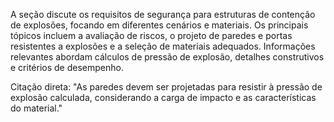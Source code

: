 A seção discute os requisitos de segurança para estruturas de contenção de explosões, focando em diferentes cenários e materiais. Os principais tópicos incluem a avaliação de riscos, o projeto de paredes e portas resistentes a explosões e a seleção de materiais adequados. Informações relevantes abordam cálculos de pressão de explosão, detalhes construtivos e critérios de desempenho.

Citação direta: "As paredes devem ser projetadas para resistir à pressão de explosão calculada, considerando a carga de impacto e as características do material."